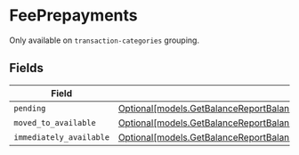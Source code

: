 # FeePrepayments

Only available on `transaction-categories` grouping.


## Fields

| Field                                                                                                                                                                                                                              | Type                                                                                                                                                                                                                               | Required                                                                                                                                                                                                                           | Description                                                                                                                                                                                                                        |
| ---------------------------------------------------------------------------------------------------------------------------------------------------------------------------------------------------------------------------------- | ---------------------------------------------------------------------------------------------------------------------------------------------------------------------------------------------------------------------------------- | ---------------------------------------------------------------------------------------------------------------------------------------------------------------------------------------------------------------------------------- | ---------------------------------------------------------------------------------------------------------------------------------------------------------------------------------------------------------------------------------- |
| `pending`                                                                                                                                                                                                                          | [Optional[models.GetBalanceReportBalancesResponse200ApplicationHalPlusJSONResponseBodyTotalsFeePrepaymentsPending]](../models/getbalancereportbalancesresponse200applicationhalplusjsonresponsebodytotalsfeeprepaymentspending.md) | :heavy_minus_sign:                                                                                                                                                                                                                 | N/A                                                                                                                                                                                                                                |
| `moved_to_available`                                                                                                                                                                                                               | [Optional[models.GetBalanceReportBalancesResponse200ApplicationHalPlusJSONResponseBodyMovedToAvailable]](../models/getbalancereportbalancesresponse200applicationhalplusjsonresponsebodymovedtoavailable.md)                       | :heavy_minus_sign:                                                                                                                                                                                                                 | N/A                                                                                                                                                                                                                                |
| `immediately_available`                                                                                                                                                                                                            | [Optional[models.GetBalanceReportBalancesResponse200ApplicationHalPlusJSONResponseBodyImmediatelyAvailable]](../models/getbalancereportbalancesresponse200applicationhalplusjsonresponsebodyimmediatelyavailable.md)               | :heavy_minus_sign:                                                                                                                                                                                                                 | N/A                                                                                                                                                                                                                                |